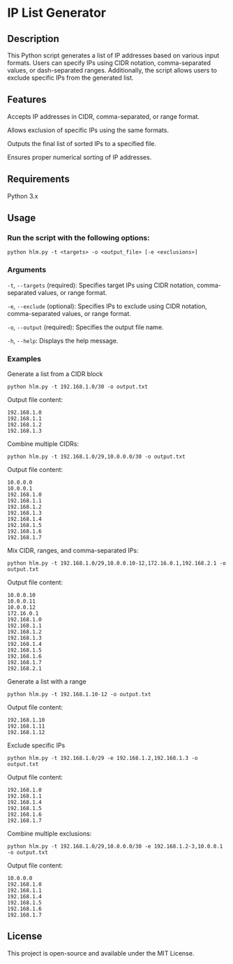 # IP List Generator

## Description

This Python script generates a list of IP addresses based on various input formats. Users can specify IPs using CIDR notation, comma-separated values, or dash-separated ranges. Additionally, the script allows users to exclude specific IPs from the generated list.

## Features

Accepts IP addresses in CIDR, comma-separated, or range format.

Allows exclusion of specific IPs using the same formats.

Outputs the final list of sorted IPs to a specified file.

Ensures proper numerical sorting of IP addresses.

## Requirements

Python 3.x

## Usage

### Run the script with the following options:

`python hlm.py -t <targets> -o <output_file> [-e <exclusions>]`

### Arguments

`-t`, `--targets` (required): Specifies target IPs using CIDR notation, comma-separated values, or range format.

`-e`, `--exclude` (optional): Specifies IPs to exclude using CIDR notation, comma-separated values, or range format.

`-o`, `--output` (required): Specifies the output file name.

`-h`, `--help`: Displays the help message.

### Examples

Generate a list from a CIDR block

```text
python hlm.py -t 192.168.1.0/30 -o output.txt
```

Output file content:

```text
192.168.1.0
192.168.1.1
192.168.1.2
192.168.1.3
```

Combine multiple CIDRs:

```text
python hlm.py -t 192.168.1.0/29,10.0.0.0/30 -o output.txt
```

Output file content:

```text
10.0.0.0
10.0.0.1
192.168.1.0
192.168.1.1
192.168.1.2
192.168.1.3
192.168.1.4
192.168.1.5
192.168.1.6
192.168.1.7
```

Mix CIDR, ranges, and comma-separated IPs:

```text
python hlm.py -t 192.168.1.0/29,10.0.0.10-12,172.16.0.1,192.168.2.1 -o output.txt
```

Output file content:

```text
10.0.0.10
10.0.0.11
10.0.0.12
172.16.0.1
192.168.1.0
192.168.1.1
192.168.1.2
192.168.1.3
192.168.1.4
192.168.1.5
192.168.1.6
192.168.1.7
192.168.2.1
```

Generate a list with a range

```text
python hlm.py -t 192.168.1.10-12 -o output.txt
```

Output file content:

```text
192.168.1.10
192.168.1.11
192.168.1.12
```

Exclude specific IPs

```text
python hlm.py -t 192.168.1.0/29 -e 192.168.1.2,192.168.1.3 -o output.txt
```

Output file content:

```text
192.168.1.0
192.168.1.1
192.168.1.4
192.168.1.5
192.168.1.6
192.168.1.7
```

Combine multiple exclusions:

```text
python hlm.py -t 192.168.1.0/29,10.0.0.0/30 -e 192.168.1.2-3,10.0.0.1 -o output.txt
```

Output file content:

```text
10.0.0.0
192.168.1.0
192.168.1.1
192.168.1.4
192.168.1.5
192.168.1.6
192.168.1.7
```

## License

This project is open-source and available under the MIT License.
